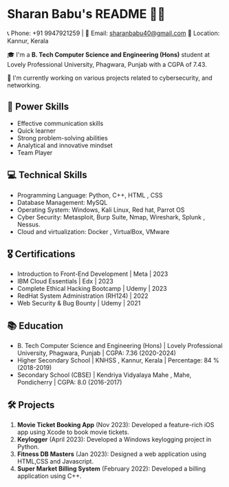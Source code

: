 # Sharan Babu's README 👨‍💻

📞 Phone: +91 9947921259 | 📧 Email: sharanbabu40@gmail.com
📍 Location: Kannur, Kerala

🎓 I'm a **B. Tech Computer Science and Engineering (Hons)** student at Lovely Professional University, Phagwara, Punjab with a CGPA of 7.43.

🔭 I'm currently working on various projects related to cybersecurity, and networking.

## 🚀 Power Skills

- Effective communication skills
- Quick learner
- Strong problem-solving abilities
- Analytical and innovative mindset
- Team Player

## 💻 Technical Skills

- Programming Language: Python, C++, HTML , CSS
- Database Management: MySQL
- Operating System: Windows, Kali Linux, Red hat, Parrot OS
- Cyber Security: Metasploit, Burp Suite, Nmap, Wireshark, Splunk , Nessus.
- Cloud and virtualization:  Docker , VirtualBox, VMware 

## 🎖 Certifications
- Introduction to Front-End Development | Meta | 2023
- IBM Cloud Essentials | Edx | 2023
- Complete Ethical Hacking Bootcamp | Udemy | 2023
- RedHat System Administration (RH124) | 2022
- Web Security & Bug Bounty | Udemy | 2021

## 📚 Education

- B. Tech Computer Science and Engineering (Hons) | Lovely Professional University, Phagwara, Punjab | CGPA: 7.36 (2020-2024)
- Higher Secondary School  | KNHSS , Kannur, Kerala | Percentage: 84 % (2018-2019)
- Secondary School (CBSE) | Kendriya Vidyalaya Mahe , Mahe, Pondicherry | CGPA: 8.0 (2016-2017)

## 🛠 Projects

1. **Movie Ticket Booking App** (Nov 2023): Developed a feature-rich iOS app using Xcode to book movie tickets.
2. **Keylogger** (April 2023): Developed a Windows keylogging project in Python.
3. **Fitness DB Masters** (Jan 2023): Designed a web application using HTML,CSS and Javascript.
4. **Super Market Billing System** (February 2022): Developed a billing application using C++.
